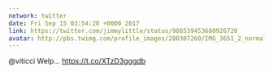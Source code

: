 ```yaml
---
network: twitter
date: Fri Sep 15 03:54:20 +0000 2017
link: https://twitter.com/jimmylittle/status/908539453680926720
avatar: http://pbs.twimg.com/profile_images/280307260/IMG_3651_2_normal.jpg
---
```


@viticci Welp... https://t.co/XTzD3gggdb
